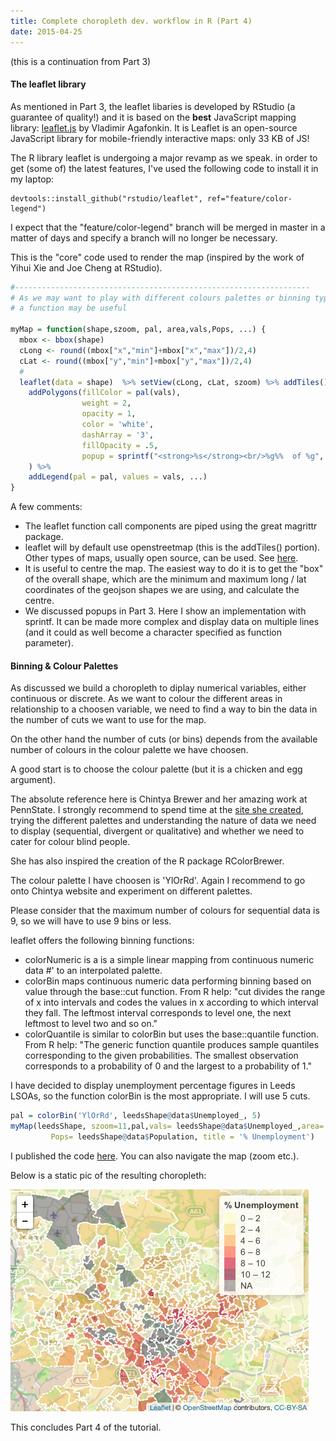 ```yaml
---
title: Complete choropleth dev. workflow in R (Part 4)
date: 2015-04-25
---
```


(this is a continuation from Part 3)

#### The leaflet library

As mentioned in Part 3, the leaflet libaries is developed by RStudio (a guarantee of quality!) and it is based on the **best** JavaScript mapping library: [leaflet.js](http://leafletjs.com/) by Vladimir Agafonkin. It is Leaflet is an open-source JavaScript library for mobile-friendly interactive maps: only 33 KB of JS!

The R library leaflet is undergoing a major revamp as we speak. in order to get (some of) the latest features, I've used the following code to install it in my laptop:

```{r}
devtools::install_github("rstudio/leaflet", ref="feature/color-legend")
```

I expect that the "feature/color-legend" branch will be merged in master in a matter of days and specify a branch will no longer be necessary.

This is the "core" code used to render the map (inspired by the work of Yihui Xie and Joe Cheng at RStudio).

```R
#------------------------------------------------------------------
# As we may want to play with different colours palettes or binning types, variables etc., 
# a function may be useful

myMap = function(shape,szoom, pal, area,vals,Pops, ...) {
  mbox <- bbox(shape)
  cLong <- round((mbox["x","min"]+mbox["x","max"])/2,4)
  cLat <- round((mbox["y","min"]+mbox["y","max"])/2,4)
  #
  leaflet(data = shape)  %>% setView(cLong, cLat, szoom) %>% addTiles() %>%
    addPolygons(fillColor = pal(vals), 
                weight = 2,
                opacity = 1,
                color = 'white',
                dashArray = '3',
                fillOpacity = .5, 
                popup = sprintf("<strong>%s</strong><br/>%g%%  of %g", area, vals,Pops)
    ) %>%
    addLegend(pal = pal, values = vals, ...)
}
```

A few comments:

- The leaflet function call components are piped using the great magrittr package.
- leaflet will by default use openstreetmap (this is the addTiles() portion).  Other types of maps, usually open source,  can be used.  See [here](http://leaflet-extras.github.io/leaflet-providers/preview/index.html).
- It is useful to centre the map. The easiest way to do it is to get the "box" of the overall shape, which are the minimum and maximum long / lat coordinates of the geojson shapes we are using, and calculate the centre.
- We discussed popups in Part 3. Here I show an implementation with sprintf.  It can be made more complex and display data on multiple lines (and it could as well become a character specified as function parameter).

#### Binning & Colour Palettes

As discussed we build a choropleth to diplay numerical variables, either continuous or discrete.
As we want to colour the different areas in relationship to a choosen variable, we need to find a way to bin the data in the number of cuts we want to use for the map.

On the other hand the number of cuts (or bins) depends from the available number of colours in the colour palette we have choosen.

A good start is to choose the colour palette (but it is a chicken and egg argument).

The absolute reference here is Chintya Brewer and her amazing work at PennState. I strongly recommend to spend time at the [site she created](http://colorbrewer2.org/), trying the different palettes and understanding the nature of data we need to display (sequential, divergent or qualitative) and whether we need to cater for colour blind people. 

She has also inspired the creation of the R package RColorBrewer.

The colour palette I have choosen is 'YlOrRd'.  Again I recommend to go onto Chintya website and experiment on different palettes. 

Please consider that the maximum number of colours for sequential data is 9, so we will have to use 9 bins or less.

leaflet offers the following binning functions:

- colorNumeric is a is a simple linear mapping from continuous numeric data
#' to an interpolated palette.
- colorBin maps continuous numeric data performing binning based on value through the base::cut function. From R help: "cut divides the range of x into intervals and codes the values in x according to which interval they fall. The leftmost interval corresponds to level one, the next leftmost to level two and so on."
- colorQuantile is similar to colorBin but uses the base::quantile function. From R help: "The generic function quantile produces sample quantiles corresponding to the given probabilities. The smallest observation corresponds to a probability of 0 and the largest to a probability of 1."

I have decided to display unemployment percentage figures in Leeds LSOAs, so the function colorBin is the most appropriate. I will use 5 cuts.

```R
pal = colorBin('YlOrRd', leedsShape@data$Unemployed_, 5)
myMap(leedsShape, szoom=11,pal,vals= leedsShape@data$Unemployed_,area= leedsShape@data$Name,
         Pops= leedsShape@data$Population, title = '% Unemployment')
```

I published the code [here](http://rpubs.com/enzoma/leedsGeo02). You can also navigate the map (zoom etc.).

Below is a static pic of the resulting choropleth:

![plot](/images/Rplot.png)


This concludes Part 4 of the tutorial.

